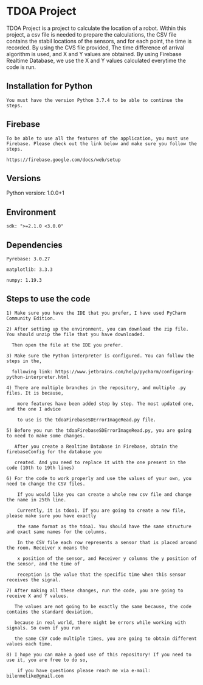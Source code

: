 # TDOA Project
    
TDOA Project is a project to calculate the location of a robot. Within this project, a csv file is needed to prepare the calculations, 
the CSV file contains the stabil locations of the sensors, and for each point, the time is recorded. By using the CVS file provided,
The time difference of arrival algorithm is used, and X and Y values are obtained. By using Firebase Realtime Database, we use the X and
Y values calculated everytime the code is run.

## Installation for Python
    You must have the version Python 3.7.4 to be able to continue the steps.

  
 ## Firebase
    To be able to use all the features of the application, you must use Firebase. Please check out the link below and make sure you follow the steps.
  
    https://firebase.google.com/docs/web/setup
  
  ## Versions
   Python version: 1.0.0+1
  ## Environment
    sdk: ">=2.1.0 <3.0.0"
    
  ## Dependencies  
    Pyrebase: 3.0.27

    matplotlib: 3.3.3
    
    numpy: 1.19.3
    
    
   ## Steps to use the code
   
    1) Make sure you have the IDE that you prefer, I have used PyCharm Community Edition.
   
    2) After setting up the environment, you can download the zip file. You should unzip the file that you have downloaded. 
    
      Then open the file at the IDE you prefer.
    
    3) Make sure the Python interpreter is configured. You can follow the steps in the,
    
      following link: https://www.jetbrains.com/help/pycharm/configuring-python-interpreter.html
    
    4) There are multiple branches in the repository, and multiple .py files. It is because, 
    
        more features have been added step by step. The most updated one, and the one I advice 
        
        to use is the tdoaFirebaseSDErrorImageRead.py file.
    
    5) Before you run the tdoaFirebaseSDErrorImageRead.py, you are going to need to make some changes.

       After you create a Realtime Database in Firebase, obtain the firebaseConfig for the database you 
       
       created. And you need to replace it with the one present in the code (10th to 19th lines)
       
    6) For the code to work properly and use the values of your own, you need to change the CSV files. 
    
        If you would like you can create a whole new csv file and change the name in 25th line. 
        
        Currently, it is tdoa1. If you are going to create a new file, please make sure you have exactly 
        
        the same format as the tdoa1. You should have the same structure and exact same names for the columns. 
        
        In the CSV file each row represents a sensor that is placed around the room. Receiver x means the
      
        x position of the sensor, and Receiver y columns the y position of the sensor, and the time of 
        
        reception is the value that the specific time when this sensor receives the signal.
      
    7) After making all these changes, run the code, you are going to receive X and Y values. 
    
       The values are not going to be exactly the same because, the code contains the standard deviation, 
       
       because in real world, there might be errors while working with signals. So even if you run 
       
       the same CSV code multiple times, you are going to obtain different values each time.
      
    8) I hope you can make a good use of this repository! If you need to use it, you are free to do so, 
    
        if you have questions please reach me via e-mail: bilenmelike@gmail.com
      
     
    
